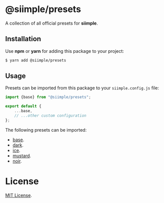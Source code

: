 # @siimple/presets

A collection of all official presets for **siimple**.

## Installation

Use **npm** or **yarn** for adding this package to your project:

```bash
$ yarn add @siimple/presets
```

## Usage

Presets can be imported from this package to your `siimple.config.js` file:

```js
import {base} from "@siimple/presets";

export default {
    ...base,
    // ...other custom configuration
};
```

The following presets can be imported:

- [base](https://www.siimple.xyz/presets/base).
- [dark](https://www.siimple.xyz/presets/dark).
- [ice](https://www.siimple.xyz/presets/ice).
- [mustard](https://www.siimple.xyz/presets/mustard).
- [noir](https://www.siimple.xyz/presets/noir).


# License

[MIT License](https://github.com/jmjuanes/siimple/blob/main/LICENSE).
